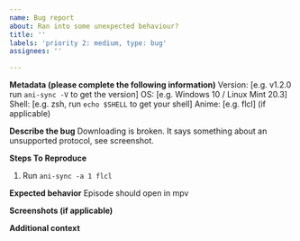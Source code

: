 ```yaml
---
name: Bug report
about: Ran into some unexpected behaviour?
title: ''
labels: 'priority 2: medium, type: bug'
assignees: ''

---
```


**Metadata (please complete the following information)**
Version: [e.g. v1.2.0 run `ani-sync -V` to get the version]
OS: [e.g. Windows 10 / Linux Mint 20.3]
Shell: [e.g. zsh, run `echo $SHELL` to get your shell]
Anime: [e.g. flcl] (if applicable)

**Describe the bug**
Downloading is broken.
It says something about an unsupported protocol, see screenshot.

**Steps To Reproduce**

1. Run `ani-sync -a 1 flcl`

**Expected behavior**
Episode should open in mpv

**Screenshots (if applicable)**

**Additional context**
